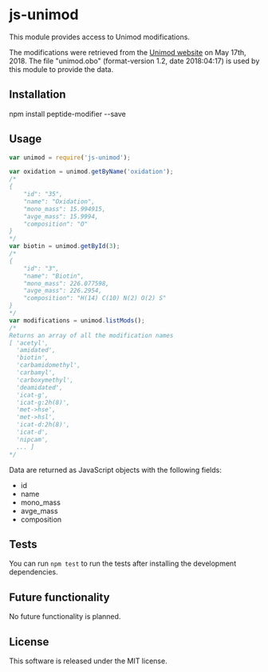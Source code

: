 # js-unimod

This module provides access to Unimod modifications.

The modifications were retrieved from the [Unimod website](http://www.unimod.org/downloads.html) on May 17th, 2018. The file "unimod.obo" (format-version 1.2, date 2018:04:17) is used by this module to provide the data.

## Installation
npm install peptide-modifier --save

## Usage
```javascript
var unimod = require('js-unimod');

var oxidation = unimod.getByName('oxidation');
/*
{
    "id": "35",
    "name": "Oxidation",
    "mono_mass": 15.994915,
    "avge_mass": 15.9994,
    "composition": "O"
}
*/
var biotin = unimod.getById(3);
/*
{
    "id": "3",
    "name": "Biotin",
    "mono_mass": 226.077598,
    "avge_mass": 226.2954,
    "composition": "H(14) C(10) N(2) O(2) S"
}
*/
var modifications = unimod.listMods();
/*
Returns an array of all the modification names
[ 'acetyl',
  'amidated',
  'biotin',
  'carbamidomethyl',
  'carbamyl',
  'carboxymethyl',
  'deamidated',
  'icat-g',
  'icat-g:2h(8)',
  'met->hse',
  'met->hsl',
  'icat-d:2h(8)',
  'icat-d',
  'nipcam',
  ... ]
*/
```

Data are returned as JavaScript objects with the following fields:
* id
* name
* mono_mass
* avge_mass
* composition

## Tests
You can run `npm test` to run the tests after installing the development dependencies.

## Future functionality
No future functionality is planned.

## License
This software is released under the MIT license.